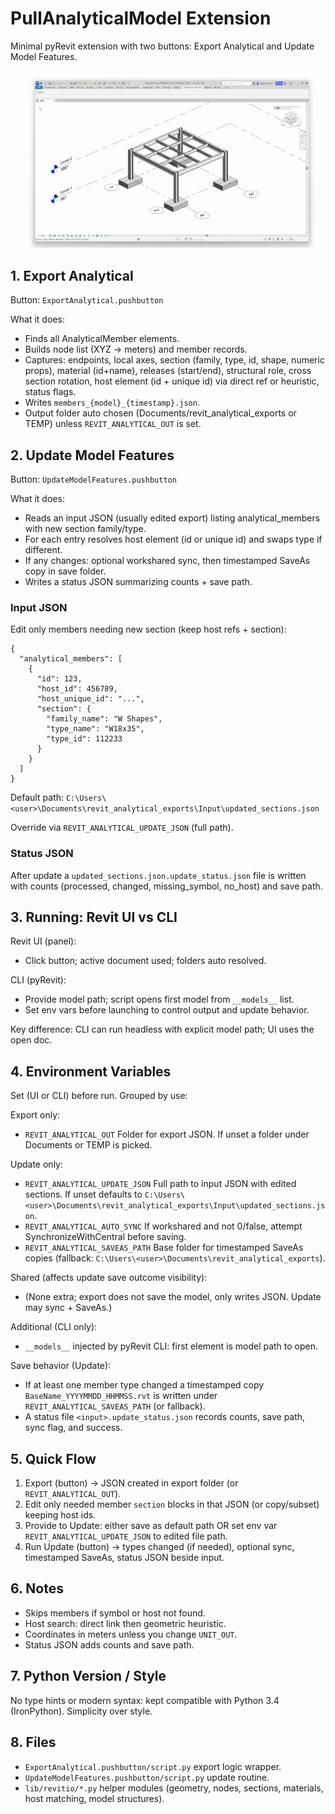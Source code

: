 # PullAnalyticalModel Extension

Minimal pyRevit extension with two buttons: Export Analytical and Update Model Features.

![Demo](assets/gifplugin.gif)

## 1. Export Analytical
Button: `ExportAnalytical.pushbutton`

What it does:
- Finds all AnalyticalMember elements.
- Builds node list (XYZ -> meters) and member records.
- Captures: endpoints, local axes, section (family, type, id, shape, numeric props), material (id+name), releases (start/end), structural role, cross section rotation, host element (id + unique id) via direct ref or heuristic, status flags.
- Writes `members_{model}_{timestamp}.json`.
- Output folder auto chosen (Documents/revit_analytical_exports or TEMP) unless `REVIT_ANALYTICAL_OUT` is set.

## 2. Update Model Features
Button: `UpdateModelFeatures.pushbutton`

What it does:
- Reads an input JSON (usually edited export) listing analytical_members with new section family/type.
- For each entry resolves host element (id or unique id) and swaps type if different.
- If any changes: optional workshared sync, then timestamped SaveAs copy in save folder.
- Writes a status JSON summarizing counts + save path.

### Input JSON
Edit only members needing new section (keep host refs + section):
```
{
  "analytical_members": [
    {
      "id": 123,
      "host_id": 456789,
      "host_unique_id": "...",
      "section": {
        "family_name": "W Shapes",
        "type_name": "W18x35",
        "type_id": 112233
      }
    }
  ]
}
```
Default path:
`C:\Users\<user>\Documents\revit_analytical_exports\Input\updated_sections.json`

Override via `REVIT_ANALYTICAL_UPDATE_JSON` (full path).

### Status JSON
After update a `updated_sections.json.update_status.json` file is written with counts (processed, changed, missing_symbol, no_host) and save path.

## 3. Running: Revit UI vs CLI
Revit UI (panel):
- Click button; active document used; folders auto resolved.

CLI (pyRevit):
- Provide model path; script opens first model from `__models__` list.
- Set env vars before launching to control output and update behavior.

Key difference: CLI can run headless with explicit model path; UI uses the open doc.

## 4. Environment Variables
Set (UI or CLI) before run. Grouped by use:

Export only:
- `REVIT_ANALYTICAL_OUT`  Folder for export JSON. If unset a folder under Documents or TEMP is picked.

Update only:
- `REVIT_ANALYTICAL_UPDATE_JSON`  Full path to input JSON with edited sections. If unset defaults to `C:\Users\<user>\Documents\revit_analytical_exports\Input\updated_sections.json`.
- `REVIT_ANALYTICAL_AUTO_SYNC`  If workshared and not 0/false, attempt SynchronizeWithCentral before saving.
- `REVIT_ANALYTICAL_SAVEAS_PATH`  Base folder for timestamped SaveAs copies (fallback: `C:\Users\<user>\Documents\revit_analytical_exports`).

Shared (affects update save outcome visibility):
- (None extra; export does not save the model, only writes JSON. Update may sync + SaveAs.)

Additional (CLI only):
- `__models__` injected by pyRevit CLI: first element is model path to open.

Save behavior (Update):
- If at least one member type changed a timestamped copy `BaseName_YYYYMMDD_HHMMSS.rvt` is written under `REVIT_ANALYTICAL_SAVEAS_PATH` (or fallback).
- A status file `<input>.update_status.json` records counts, save path, sync flag, and success.

## 5. Quick Flow
1. Export (button) -> JSON created in export folder (or `REVIT_ANALYTICAL_OUT`).
2. Edit only needed member `section` blocks in that JSON (or copy/subset) keeping host ids.
3. Provide to Update: either save as default path OR set env var `REVIT_ANALYTICAL_UPDATE_JSON` to edited file path.
4. Run Update (button) -> types changed (if needed), optional sync, timestamped SaveAs, status JSON beside input.

## 6. Notes
- Skips members if symbol or host not found.
- Host search: direct link then geometric heuristic.
- Coordinates in meters unless you change `UNIT_OUT`.
- Status JSON adds counts and save path.

## 7. Python Version / Style
No type hints or modern syntax: kept compatible with Python 3.4 (IronPython). Simplicity over style.

## 8. Files
- `ExportAnalytical.pushbutton/script.py` export logic wrapper.
- `UpdateModelFeatures.pushbutton/script.py` update routine.
- `lib/revitio/*.py` helper modules (geometry, nodes, sections, materials, host matching, model structures).
